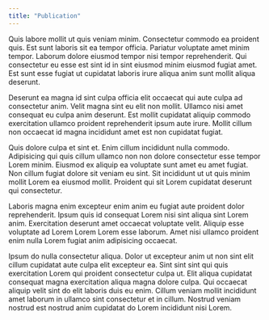 ```yaml
---
title: "Publication"
---
```


Quis labore mollit ut quis veniam minim. Consectetur commodo ea proident quis. Est sunt laboris sit ea tempor officia. Pariatur voluptate amet minim tempor. Laborum dolore eiusmod tempor nisi tempor reprehenderit. Qui consectetur eu esse est sint id in sint eiusmod minim eiusmod fugiat amet. Est sunt esse fugiat ut cupidatat laboris irure aliqua anim sunt mollit aliqua deserunt.

Deserunt ea magna id sint culpa officia elit occaecat qui aute culpa ad consectetur anim. Velit magna sint eu elit non mollit. Ullamco nisi amet consequat eu culpa anim deserunt. Est mollit cupidatat aliquip commodo exercitation ullamco proident reprehenderit ipsum aute irure. Mollit cillum non occaecat id magna incididunt amet est non cupidatat fugiat.

Quis dolore culpa et sint et. Enim cillum incididunt nulla commodo. Adipisicing qui quis cillum ullamco non non dolore consectetur esse tempor Lorem minim. Eiusmod ex aliquip ea voluptate sunt amet eu amet fugiat. Non cillum fugiat dolore sit veniam eu sint. Sit incididunt ut ut quis minim mollit Lorem ea eiusmod mollit. Proident qui sit Lorem cupidatat deserunt qui consectetur.

Laboris magna enim excepteur enim anim eu fugiat aute proident dolor reprehenderit. Ipsum quis id consequat Lorem nisi sint aliqua sint Lorem anim. Exercitation deserunt amet occaecat voluptate velit. Aliquip esse voluptate ad Lorem Lorem Lorem esse laborum. Amet nisi ullamco proident enim nulla Lorem fugiat anim adipisicing occaecat.

Ipsum do nulla consectetur aliqua. Dolor ut excepteur anim ut non sint elit cillum cupidatat aute culpa elit excepteur ea. Sint sint sint qui quis exercitation Lorem qui proident consectetur culpa ut. Elit aliqua cupidatat consequat magna exercitation aliqua magna dolore culpa. Qui occaecat aliquip velit sint do elit laboris duis eu enim. Cillum veniam mollit incididunt amet laborum in ullamco sint consectetur et in cillum. Nostrud veniam nostrud est nostrud anim cupidatat do Lorem incididunt nisi Lorem.